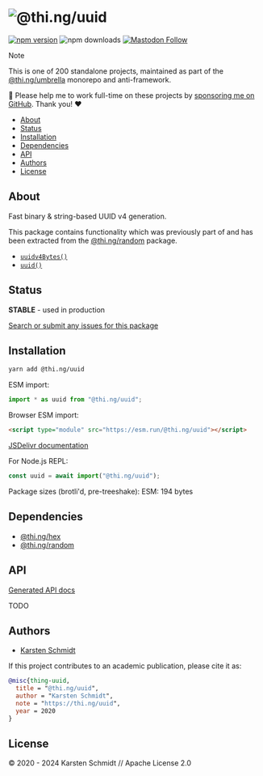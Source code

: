 <!-- This file is generated - DO NOT EDIT! -->
<!-- Please see: https://github.com/thi-ng/umbrella/blob/develop/CONTRIBUTING.md#changes-to-readme-files -->
# ![@thi.ng/uuid](https://media.thi.ng/umbrella/banners-20230807/thing-uuid.svg?08610c5d)

[![npm version](https://img.shields.io/npm/v/@thi.ng/uuid.svg)](https://www.npmjs.com/package/@thi.ng/uuid)
![npm downloads](https://img.shields.io/npm/dm/@thi.ng/uuid.svg)
[![Mastodon Follow](https://img.shields.io/mastodon/follow/109331703950160316?domain=https%3A%2F%2Fmastodon.thi.ng&style=social)](https://mastodon.thi.ng/@toxi)

> [!NOTE]
> This is one of 200 standalone projects, maintained as part
> of the [@thi.ng/umbrella](https://github.com/thi-ng/umbrella/) monorepo
> and anti-framework.
>
> 🚀 Please help me to work full-time on these projects by [sponsoring me on
> GitHub](https://github.com/sponsors/postspectacular). Thank you! ❤️

- [About](#about)
- [Status](#status)
- [Installation](#installation)
- [Dependencies](#dependencies)
- [API](#api)
- [Authors](#authors)
- [License](#license)

## About

Fast binary & string-based UUID v4 generation.

This package contains functionality which was previously part of and has been
extracted from the [@thi.ng/random](https://thi.ng/random) package.

- [`uuidv4Bytes()`](https://docs.thi.ng/umbrella/uuid/functions/uuidv4Bytes.html)
- [`uuid()`](https://docs.thi.ng/umbrella/uuid/functions/uuid.html)

## Status

**STABLE** - used in production

[Search or submit any issues for this package](https://github.com/thi-ng/umbrella/issues?q=%5Buuid%5D+in%3Atitle)

## Installation

```bash
yarn add @thi.ng/uuid
```

ESM import:

```ts
import * as uuid from "@thi.ng/uuid";
```

Browser ESM import:

```html
<script type="module" src="https://esm.run/@thi.ng/uuid"></script>
```

[JSDelivr documentation](https://www.jsdelivr.com/)

For Node.js REPL:

```js
const uuid = await import("@thi.ng/uuid");
```

Package sizes (brotli'd, pre-treeshake): ESM: 194 bytes

## Dependencies

- [@thi.ng/hex](https://github.com/thi-ng/umbrella/tree/develop/packages/hex)
- [@thi.ng/random](https://github.com/thi-ng/umbrella/tree/develop/packages/random)

## API

[Generated API docs](https://docs.thi.ng/umbrella/uuid/)

TODO

## Authors

- [Karsten Schmidt](https://thi.ng)

If this project contributes to an academic publication, please cite it as:

```bibtex
@misc{thing-uuid,
  title = "@thi.ng/uuid",
  author = "Karsten Schmidt",
  note = "https://thi.ng/uuid",
  year = 2020
}
```

## License

&copy; 2020 - 2024 Karsten Schmidt // Apache License 2.0
